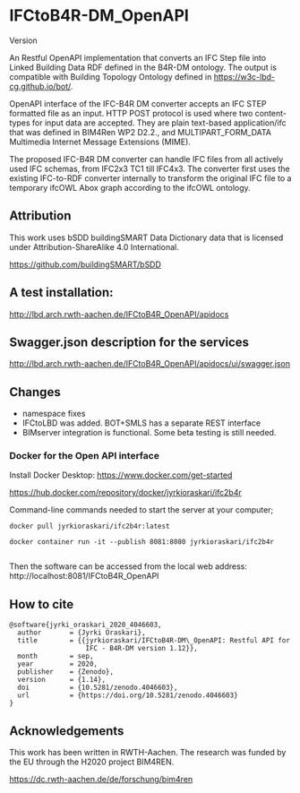 # IFCtoB4R-DM_OpenAPI
Version 

An Restful OpenAPI implementation that converts an IFC Step file into Linked Building Data RDF defined in the B4R-DM ontology.
The output is compatible with Building Topology Ontology defined in https://w3c-lbd-cg.github.io/bot/. 


OpenAPI interface of the IFC-B4R DM converter accepts an IFC STEP formatted file as an input.
HTTP POST protocol is used where two content-types for input data are accepted.
They are plain text-based application/ifc that was defined in BIM4Ren WP2 D2.2.,
and MULTIPART_FORM_DATA Multimedia Internet Message Extensions (MIME).

The proposed IFC-B4R DM converter can handle IFC files from all actively used IFC schemas,
from IFC2x3 TC1 till IFC4x3. The converter first uses the existing IFC-to-RDF converter
internally to transform the original IFC file to a temporary ifcOWL Abox graph
according to the ifcOWL ontology.



## Attribution

This work uses bSDD buildingSMART Data Dictionary data that is licensed under Attribution-ShareAlike 4.0 International.

https://github.com/buildingSMART/bSDD

## A test installation:
http://lbd.arch.rwth-aachen.de/IFCtoB4R_OpenAPI/apidocs


## Swagger.json description for the services

http://lbd.arch.rwth-aachen.de/IFCtoB4R_OpenAPI/apidocs/ui/swagger.json

## Changes
- namespace fixes
- IFCtoLBD was added. BOT+SMLS has a separate REST interface 
- BIMserver integration is functional. Some beta testing is still needed.

### Docker for the Open API interface

Install Docker Desktop:  https://www.docker.com/get-started

https://hub.docker.com/repository/docker/jyrkioraskari/ifc2b4r

Command-line commands needed to start the server at your computer;
```
docker pull jyrkioraskari/ifc2b4r:latest

docker container run -it --publish 8081:8080 jyrkioraskari/ifc2b4r


```
Then the software can be accessed from the local web address:
http://localhost:8081/IFCtoB4R_OpenAPI


## How to cite
```
@software{jyrki_oraskari_2020_4046603,
  author       = {Jyrki Oraskari},
  title        = {{jyrkioraskari/IFCtoB4R-DM\_OpenAPI: Restful API for 
                   IFC - B4R-DM version 1.12}},
  month        = sep,
  year         = 2020,
  publisher    = {Zenodo},
  version      = {1.14},
  doi          = {10.5281/zenodo.4046603},
  url          = {https://doi.org/10.5281/zenodo.4046603}
}
```

## Acknowledgements
This work has been written in RWTH-Aachen. The research was funded by the EU through 
the H2020 project BIM4REN.

https://dc.rwth-aachen.de/de/forschung/bim4ren

